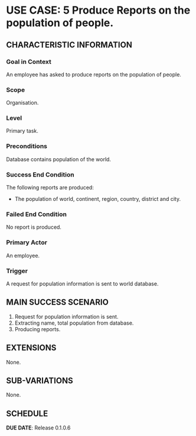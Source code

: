 # USE CASE: 5 Produce Reports on the population of people.

## CHARACTERISTIC INFORMATION

### Goal in Context

An employee has asked to produce reports on the population of people.

### Scope

Organisation.

### Level

Primary task.

### Preconditions

Database contains population of the world.

### Success End Condition

The following reports are produced:
- The population of world, continent, region, country, district and city.

### Failed End Condition

No report is produced.

### Primary Actor

An employee.

### Trigger

A request for population information is sent to world database.

## MAIN SUCCESS SCENARIO

1. Request for population information is sent.
2. Extracting name, total population from database.
3. Producing reports.

## EXTENSIONS

None.

## SUB-VARIATIONS

None.

## SCHEDULE

**DUE DATE**: Release 0.1.0.6